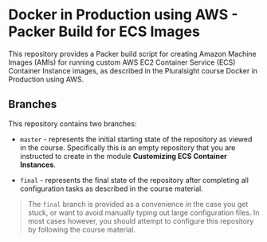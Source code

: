 # Docker in Production using AWS - Packer Build for ECS Images

This repository provides a Packer build script for creating Amazon Machine Images (AMIs) for running custom AWS EC2 Container Service (ECS) Container Instance images, as described in the Pluralsight course Docker in Production using AWS.

## Branches

This repository contains two branches:

- `master` - represents the initial starting state of the repository as viewed in the course.  Specifically this is an empty repository that you are instructed to create in the module **Customizing ECS Container Instances**.

- `final` - represents the final state of the repository after completing all configuration tasks as described in the course material.

> The `final` branch is provided as a convenience in the case you get stuck, or want to avoid manually typing out large configuration files.  In most cases however, you should attempt to configure this repository by following the course material.